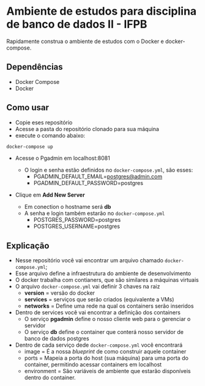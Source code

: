 
# Ambiente de estudos para disciplina de banco de dados II - IFPB
Rapidamente construa o ambiente de estudos com o Docker e docker-compose.

## Dependências

- Docker Compose 
- Docker 

## Como usar

- Copie eses repositório
- Acesse a pasta do repositório clonado para sua máquina
- execute o comando abaixo:
```sh
docker-compose up
```
- Acesse o Pgadmin em localhost:8081 
    - O login e senha estão definidos no `docker-compose.yml`, são esses:
        - PGADMIN_DEFAULT_EMAIL=postgres@admin.com
        - PGADMIN_DEFAULT_PASSWORD=postgres

- Clique em **Add New Server**
    - Em conection o hostname será **db**
    - A senha e login também estarão no `docker-compose.yml`
        - POSTGRES_PASSWORD=postgres
        - POSTGRES_USERNAME=postgres

## Explicação

- Nesse repositório você vai encontrar um arquivo chamado `docker-compose.yml`;
- Esse arquivo define a infraestrutura do ambiente de desenvolvimento
- O docker trabalha com contianers, que são similares a máquinas virtuais
- O arquivo `docker-compose.yml` vai definir 3 chaves na raiz
  - **version** = versão do docker
  - **services** = serviços que serão criados (equivalente a VMs)
  - **networks** = Define uma rede na qual os containers serão inseridos
- Dentro de services você vai encontrar a definição dos containers
    - O serviço **pgadmin** define o nosso cliente web para o gerenciar o servidor
    - O serviço **db** define o container que conterá nosso servidor de banco de dados postgres
- Dentro de cada serviço dede `docker-compose.yml` você encontrará
    - image = É a nossa *blueprint* de como construir aquele container
    - ports = Mapeia a porta do host (sua máquina) para uma porta do container, permitindo acessar containers em localhost
    - environment = São variáveis de ambiente que estarão disponíveis dentro do container.

